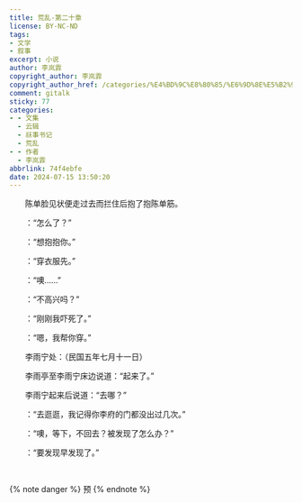 ```yaml
---
title: 荒乱-第二十章
license: BY-NC-ND
tags:
- 文学
- 叙事
excerpt: 小说
author: 李岚霏
copyright_author: 李岚霏
copyright_author_href: /categories/%E4%BD%9C%E8%80%85/%E6%9D%8E%E5%B2%9A%E9%9C%8F/
comment: gitalk
sticky: 77
categories:
- - 文集
  - 云辑
  - 祅事书记
  - 荒乱
- - 作者
  - 李岚霏
abbrlink: 74f4ebfe
date: 2024-07-15 13:50:20
---
```

&emsp;&emsp;陈单脸见状便走过去而拦住后抱了抱陈单筋。

&emsp;&emsp;：“怎么了？”

&emsp;&emsp;：“想抱抱你。”

&emsp;&emsp;：“穿衣服先。”

&emsp;&emsp;：“噢……”

&emsp;&emsp;：“不高兴吗？”

&emsp;&emsp;：“刚刚我吓死了。”

&emsp;&emsp;：“嗯，我帮你穿。”

&emsp;&emsp;李雨宁处：（民国五年七月十一日）

&emsp;&emsp;李雨亭至李雨宁床边说道：“起来了。”

&emsp;&emsp;李雨宁起来后说道：“去哪？”

&emsp;&emsp;：“去逛逛，我记得你李府的门都没出过几次。”

&emsp;&emsp;：“噢，等下，不回去？被发现了怎么办？”

&emsp;&emsp;：“要发现早发现了。”

&emsp;&emsp;

{% note danger %}
预
{% endnote %}
